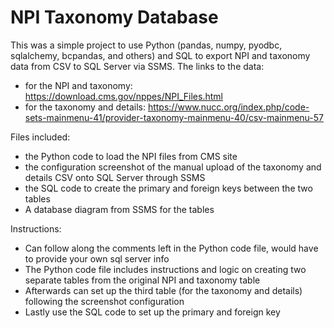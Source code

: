 # NPI Taxonomy Database

This was a simple project to use Python (pandas, numpy, pyodbc, sqlalchemy, bcpandas, and others) and SQL to export NPI and taxonomy data from CSV to SQL Server via SSMS.
The links to the data: 
  * for the NPI and taxonomy: https://download.cms.gov/nppes/NPI_Files.html
  * for the taxonomy and details: https://www.nucc.org/index.php/code-sets-mainmenu-41/provider-taxonomy-mainmenu-40/csv-mainmenu-57

Files included:
  * the Python code to load the NPI files from CMS site
  * the configuration screenshot of the manual upload of the taxonomy and details CSV onto SQL Server through SSMS
  * the SQL code to create the primary and foreign keys between the two tables
  * A database diagram from SSMS for the tables

Instructions:
  * Can follow along the comments left in the Python code file, would have to provide your own sql server info
  * The Python code file includes instructions and logic on creating two separate tables from the original NPI and taxonomy table
  * Afterwards can set up the third table (for the taxonomy and details) following the screenshot configuration
  * Lastly use the SQL code to set up the primary and foreign key
